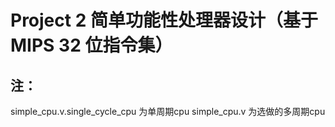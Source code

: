 # Project 2 简单功能性处理器设计（基于 MIPS 32 位指令集）

## 注：
simple_cpu.v.single_cycle_cpu   为单周期cpu
simple_cpu.v                    为选做的多周期cpu